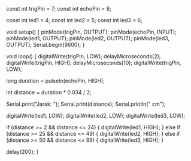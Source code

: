 const int trigPin = 7;
const int echoPin = 8;

const int led1 = 4;
const int led2 = 5;
const int led3 = 6;

void setup() {
  pinMode(trigPin, OUTPUT);
  pinMode(echoPin, INPUT);
  pinMode(led1, OUTPUT);
  pinMode(led2, OUTPUT);
  pinMode(led3, OUTPUT);
  Serial.begin(9600);
}

void loop() {
  digitalWrite(trigPin, LOW);
  delayMicroseconds(2);
  digitalWrite(trigPin, HIGH);
  delayMicroseconds(10);
  digitalWrite(trigPin, LOW);

  long duration = pulseIn(echoPin, HIGH);

  int distance = duration * 0.034 / 2;

  Serial.print("Jarak: ");
  Serial.print(distance);
  Serial.println(" cm");

  digitalWrite(led1, LOW);
  digitalWrite(led2, LOW);
  digitalWrite(led3, LOW);

  if (distance >= 2 && distance <= 24) {
    digitalWrite(led1, HIGH);
  } else if (distance >= 25 && distance <= 49) {
    digitalWrite(led2, HIGH);
  } else if (distance >= 50 && distance <= 99) {
    digitalWrite(led3, HIGH);
  }

  delay(200); 
}
